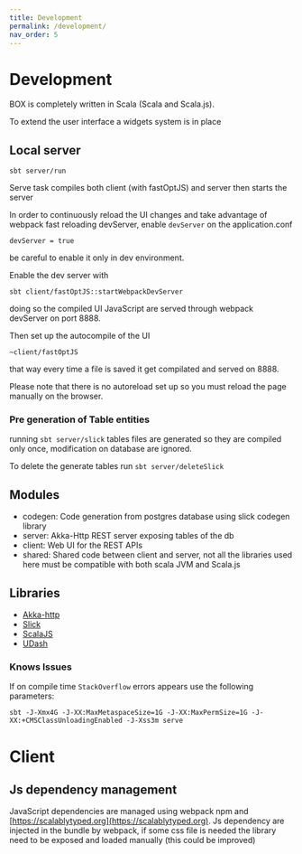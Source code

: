 ```yaml
---
title: Development
permalink: /development/
nav_order: 5
---
```


# Development

BOX is completely written in Scala (Scala and Scala.js).

To extend the user interface a widgets system is in place

## Local server

```
sbt server/run
```
Serve task compiles both client (with fastOptJS) and server then starts the server

In order to continuously reload the UI changes and take advantage of webpack fast reloading devServer, enable `devServer` on the application.conf
```
devServer = true
```
be careful to enable it only in dev environment.

Enable the dev server with
```
sbt client/fastOptJS::startWebpackDevServer
``` 
doing so the compiled UI JavaScript are served through webpack devServer on port 8888.

Then set up the autocompile of the UI
```
~client/fastOptJS
```
that way every time a file is saved it get compilated and served on 8888.

Please note that there is no autoreload set up so you must reload the page manually on the browser.

### Pre generation of Table entities
running `sbt server/slick` tables files are generated so they are compiled only once, modification on database are ignored.

To delete the generate tables run `sbt server/deleteSlick`



## Modules

- codegen: Code generation from postgres database using slick codegen library
- server: Akka-Http REST server exposing tables of the db
- client: Web UI for the REST APIs
- shared: Shared code between client and server, not all the libraries used here must be compatible with both scala JVM and Scala.js

## Libraries


- [Akka-http](https://doc.akka.io/docs/akka-http/current/)
- [Slick](http://slick.lightbend.com/)
- [ScalaJS](http://www.scala-js.org/)
- [UDash](http://udash.io/)


### Knows Issues


If on compile time `StackOverflow` errors appears use the following parameters:
```
sbt -J-Xmx4G -J-XX:MaxMetaspaceSize=1G -J-XX:MaxPermSize=1G -J-XX:+CMSClassUnloadingEnabled -J-Xss3m serve
```

# Client

## Js dependency management

JavaScript dependencies are managed using webpack npm and [https://scalablytyped.org](https://scalablytyped.org).
Js dependency are injected in the bundle by webpack, if some css file is needed the library need to be exposed and loaded manually (this could be improved)